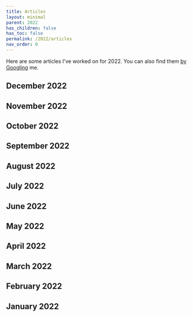 ```yaml
---
title: Articles
layout: minimal
parent: 2022
has_children: false
has_toc: false
permalink: /2022/articles
nav_order: 0
---
```


Here are some articles I've worked on for 2022. You can also find them [by Googling](https://www.google.com/search?q=%22By+Alexander+Tin%22+site%3Acbsnews.com%2F) me.

## December 2022

## November 2022

## October 2022

## September 2022

## August 2022

## July 2022

## June 2022

## May 2022

## April 2022

## March 2022

## February 2022

## January 2022
